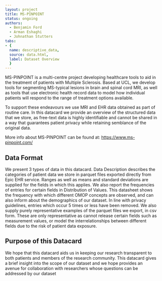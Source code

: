```yaml
---
layout: project
title: MS-PINPOINT
status: ongoing
authors:
  - Benjamin Ford
  - Arman Eshaghi
  - Johnathan Stutters
tabs:
- {
  name: descriptive_data,
  source: data.html,
  label: Dataset Overview
  }
---
```


MS-PINPOINT is a multi-centre project developing healthcare tools to aid in the treatment of patients with Multiple Sclerosis. Based at UCL, we develop tools for segmenting MS-typical lesions in brain and spinal cord MRI, as well as tools that use electronic health record data to model how individual patients will respond to the range of treatment options available.

To support these endeavours we use MRI and EHR data obtained as part of routine care. In this datacard we provide an overview of the structured data that we store, as free-text data is highly identifiable and cannot be shared in a way that guarantees patient privacy while retaining semblance of the original data.

More info about MS-PINPOINT can be found at: https://www.ms-pinpoint.com/
## Data Format

We present 3 types of data in this datacard. Data Description describes the categories of patient data we store in parquet files exported directly from Epic EHR service. Ranges as well as means and standard deviations are supplied for the fields in which this applies. We also report the frequencies of entries for certain fields in Distribution of Values. This datasheet shows the frequency with which different OMOP concepts are observed, and can also inform about the demographics of our dataset. In line with privacy guidelines, entries which occur 5 times or less have been removed. We also supply purely representative examples of the parquet files we export, in csv form. These are only representative as cannot release certain fields such as measurement values, or model the interrelationships between different fields due to the risk of patient data exposure.

## Purpose of this Datacard

We hope that this datacard aids us in keeping our research transparent to both patients and members of the research community. This datacard gives a brief insight into the scope of our dataset and we hope provides an avenue for collaboration with researchers whose questions can be addressed by our dataset